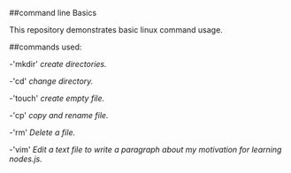 ##command line Basics 

This repository demonstrates basic linux command usage.

##commands used:

-'mkdir'
*create directories.*

-'cd'
*change directory.*

-'touch'
*create empty file.*

-'cp'
*copy and rename file.*

-'rm'
*Delete a file.*

-'vim'
*Edit a text file to write a paragraph about my motivation for learning nodes.js.*

